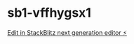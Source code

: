 # sb1-vffhygsx1

[Edit in StackBlitz next generation editor ⚡️](https://stackblitz.com/~/github.com/mohamad275/sb1-vffhygsx1)